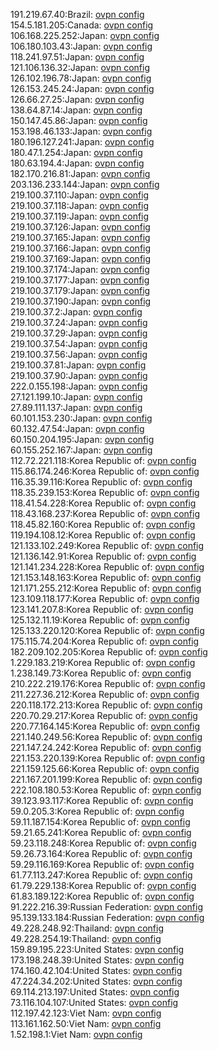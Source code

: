 191.219.67.40:Brazil: [ovpn config](vpn/191_219_67_40.ovpn)  
154.5.181.205:Canada: [ovpn config](vpn/154_5_181_205.ovpn)  
106.168.225.252:Japan: [ovpn config](vpn/106_168_225_252.ovpn)  
106.180.103.43:Japan: [ovpn config](vpn/106_180_103_43.ovpn)  
118.241.97.51:Japan: [ovpn config](vpn/118_241_97_51.ovpn)  
121.106.136.32:Japan: [ovpn config](vpn/121_106_136_32.ovpn)  
126.102.196.78:Japan: [ovpn config](vpn/126_102_196_78.ovpn)  
126.153.245.24:Japan: [ovpn config](vpn/126_153_245_24.ovpn)  
126.66.27.25:Japan: [ovpn config](vpn/126_66_27_25.ovpn)  
138.64.87.14:Japan: [ovpn config](vpn/138_64_87_14.ovpn)  
150.147.45.86:Japan: [ovpn config](vpn/150_147_45_86.ovpn)  
153.198.46.133:Japan: [ovpn config](vpn/153_198_46_133.ovpn)  
180.196.127.241:Japan: [ovpn config](vpn/180_196_127_241.ovpn)  
180.47.1.254:Japan: [ovpn config](vpn/180_47_1_254.ovpn)  
180.63.194.4:Japan: [ovpn config](vpn/180_63_194_4.ovpn)  
182.170.216.81:Japan: [ovpn config](vpn/182_170_216_81.ovpn)  
203.136.233.144:Japan: [ovpn config](vpn/203_136_233_144.ovpn)  
219.100.37.110:Japan: [ovpn config](vpn/219_100_37_110.ovpn)  
219.100.37.118:Japan: [ovpn config](vpn/219_100_37_118.ovpn)  
219.100.37.119:Japan: [ovpn config](vpn/219_100_37_119.ovpn)  
219.100.37.126:Japan: [ovpn config](vpn/219_100_37_126.ovpn)  
219.100.37.165:Japan: [ovpn config](vpn/219_100_37_165.ovpn)  
219.100.37.166:Japan: [ovpn config](vpn/219_100_37_166.ovpn)  
219.100.37.169:Japan: [ovpn config](vpn/219_100_37_169.ovpn)  
219.100.37.174:Japan: [ovpn config](vpn/219_100_37_174.ovpn)  
219.100.37.177:Japan: [ovpn config](vpn/219_100_37_177.ovpn)  
219.100.37.179:Japan: [ovpn config](vpn/219_100_37_179.ovpn)  
219.100.37.190:Japan: [ovpn config](vpn/219_100_37_190.ovpn)  
219.100.37.2:Japan: [ovpn config](vpn/219_100_37_2.ovpn)  
219.100.37.24:Japan: [ovpn config](vpn/219_100_37_24.ovpn)  
219.100.37.29:Japan: [ovpn config](vpn/219_100_37_29.ovpn)  
219.100.37.54:Japan: [ovpn config](vpn/219_100_37_54.ovpn)  
219.100.37.56:Japan: [ovpn config](vpn/219_100_37_56.ovpn)  
219.100.37.81:Japan: [ovpn config](vpn/219_100_37_81.ovpn)  
219.100.37.90:Japan: [ovpn config](vpn/219_100_37_90.ovpn)  
222.0.155.198:Japan: [ovpn config](vpn/222_0_155_198.ovpn)  
27.121.199.10:Japan: [ovpn config](vpn/27_121_199_10.ovpn)  
27.89.111.137:Japan: [ovpn config](vpn/27_89_111_137.ovpn)  
60.101.153.230:Japan: [ovpn config](vpn/60_101_153_230.ovpn)  
60.132.47.54:Japan: [ovpn config](vpn/60_132_47_54.ovpn)  
60.150.204.195:Japan: [ovpn config](vpn/60_150_204_195.ovpn)  
60.155.252.167:Japan: [ovpn config](vpn/60_155_252_167.ovpn)  
112.72.221.118:Korea Republic of: [ovpn config](vpn/112_72_221_118.ovpn)  
115.86.174.246:Korea Republic of: [ovpn config](vpn/115_86_174_246.ovpn)  
116.35.39.116:Korea Republic of: [ovpn config](vpn/116_35_39_116.ovpn)  
118.35.239.153:Korea Republic of: [ovpn config](vpn/118_35_239_153.ovpn)  
118.41.54.228:Korea Republic of: [ovpn config](vpn/118_41_54_228.ovpn)  
118.43.168.237:Korea Republic of: [ovpn config](vpn/118_43_168_237.ovpn)  
118.45.82.160:Korea Republic of: [ovpn config](vpn/118_45_82_160.ovpn)  
119.194.108.12:Korea Republic of: [ovpn config](vpn/119_194_108_12.ovpn)  
121.133.102.249:Korea Republic of: [ovpn config](vpn/121_133_102_249.ovpn)  
121.136.142.91:Korea Republic of: [ovpn config](vpn/121_136_142_91.ovpn)  
121.141.234.228:Korea Republic of: [ovpn config](vpn/121_141_234_228.ovpn)  
121.153.148.163:Korea Republic of: [ovpn config](vpn/121_153_148_163.ovpn)  
121.171.255.212:Korea Republic of: [ovpn config](vpn/121_171_255_212.ovpn)  
123.109.118.177:Korea Republic of: [ovpn config](vpn/123_109_118_177.ovpn)  
123.141.207.8:Korea Republic of: [ovpn config](vpn/123_141_207_8.ovpn)  
125.132.11.19:Korea Republic of: [ovpn config](vpn/125_132_11_19.ovpn)  
125.133.220.120:Korea Republic of: [ovpn config](vpn/125_133_220_120.ovpn)  
175.115.74.204:Korea Republic of: [ovpn config](vpn/175_115_74_204.ovpn)  
182.209.102.205:Korea Republic of: [ovpn config](vpn/182_209_102_205.ovpn)  
1.229.183.219:Korea Republic of: [ovpn config](vpn/1_229_183_219.ovpn)  
1.238.149.73:Korea Republic of: [ovpn config](vpn/1_238_149_73.ovpn)  
210.222.219.176:Korea Republic of: [ovpn config](vpn/210_222_219_176.ovpn)  
211.227.36.212:Korea Republic of: [ovpn config](vpn/211_227_36_212.ovpn)  
220.118.172.213:Korea Republic of: [ovpn config](vpn/220_118_172_213.ovpn)  
220.70.29.217:Korea Republic of: [ovpn config](vpn/220_70_29_217.ovpn)  
220.77.164.145:Korea Republic of: [ovpn config](vpn/220_77_164_145.ovpn)  
221.140.249.56:Korea Republic of: [ovpn config](vpn/221_140_249_56.ovpn)  
221.147.24.242:Korea Republic of: [ovpn config](vpn/221_147_24_242.ovpn)  
221.153.220.139:Korea Republic of: [ovpn config](vpn/221_153_220_139.ovpn)  
221.159.125.66:Korea Republic of: [ovpn config](vpn/221_159_125_66.ovpn)  
221.167.201.199:Korea Republic of: [ovpn config](vpn/221_167_201_199.ovpn)  
222.108.180.53:Korea Republic of: [ovpn config](vpn/222_108_180_53.ovpn)  
39.123.93.117:Korea Republic of: [ovpn config](vpn/39_123_93_117.ovpn)  
59.0.205.3:Korea Republic of: [ovpn config](vpn/59_0_205_3.ovpn)  
59.11.187.154:Korea Republic of: [ovpn config](vpn/59_11_187_154.ovpn)  
59.21.65.241:Korea Republic of: [ovpn config](vpn/59_21_65_241.ovpn)  
59.23.118.248:Korea Republic of: [ovpn config](vpn/59_23_118_248.ovpn)  
59.26.73.164:Korea Republic of: [ovpn config](vpn/59_26_73_164.ovpn)  
59.29.116.169:Korea Republic of: [ovpn config](vpn/59_29_116_169.ovpn)  
61.77.113.247:Korea Republic of: [ovpn config](vpn/61_77_113_247.ovpn)  
61.79.229.138:Korea Republic of: [ovpn config](vpn/61_79_229_138.ovpn)  
61.83.189.122:Korea Republic of: [ovpn config](vpn/61_83_189_122.ovpn)  
91.222.216.39:Russian Federation: [ovpn config](vpn/91_222_216_39.ovpn)  
95.139.133.184:Russian Federation: [ovpn config](vpn/95_139_133_184.ovpn)  
49.228.248.92:Thailand: [ovpn config](vpn/49_228_248_92.ovpn)  
49.228.254.19:Thailand: [ovpn config](vpn/49_228_254_19.ovpn)  
159.89.195.223:United States: [ovpn config](vpn/159_89_195_223.ovpn)  
173.198.248.39:United States: [ovpn config](vpn/173_198_248_39.ovpn)  
174.160.42.104:United States: [ovpn config](vpn/174_160_42_104.ovpn)  
47.224.34.202:United States: [ovpn config](vpn/47_224_34_202.ovpn)  
69.114.213.197:United States: [ovpn config](vpn/69_114_213_197.ovpn)  
73.116.104.107:United States: [ovpn config](vpn/73_116_104_107.ovpn)  
112.197.42.123:Viet Nam: [ovpn config](vpn/112_197_42_123.ovpn)  
113.161.162.50:Viet Nam: [ovpn config](vpn/113_161_162_50.ovpn)  
1.52.198.1:Viet Nam: [ovpn config](vpn/1_52_198_1.ovpn)  
